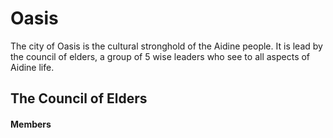# Oasis

The city of Oasis is the cultural stronghold of the Aidine people. It is lead by the council of elders, a group of 5 wise leaders who see to all aspects of Aidine life.

## The Council of Elders

#### Members